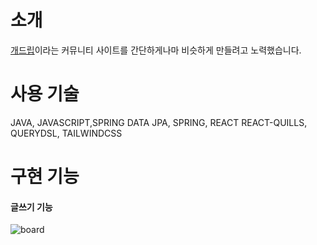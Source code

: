 # 소개
[개드립](https://www.dogdrip.net/)이라는 커뮤니티 사이트를 간단하게나마 비슷하게 만들려고 노력했습니다.

# 사용 기술
JAVA, JAVASCRIPT,SPRING DATA JPA, SPRING, REACT
REACT-QUILLS, QUERYDSL, TAILWINDCSS

# 구현 기능
#### 글쓰기 기능
![board](https://user-images.githubusercontent.com/110352078/192246904-59260c85-5c90-46b0-a352-290ca82e52fc.gif)


